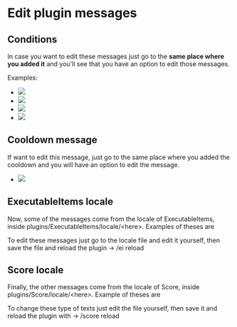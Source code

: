 # Edit plugin messages

## Conditions

In case you want to edit these messages just go to the **same place where you added it** and you'll see that you have an option to edit those messages.

Examples:

* ![](<../../..//static/img/image (151).png>)
* ![](<../../..//static/img/image (254).png>)
* ![](<../../..//static/img/image (309).png>)
* ![](<../../..//static/img/image (113).png>)

## Cooldown message

If want to edit this message, just go to the same place where you added the cooldown and you will have an option to edit the message.

* ![](<../../..//static/img/image (397).png>)

## ExecutableItems locale

Now, some of the messages come from the locale of ExecutableItems, inside plugins/ExecutableItems/locale/\<here>. Examples of theses are

To edit these messages just go to the locale file and edit it yourself, then save the file and reload the plugin -> /ei reload

## Score locale

Finally, the other messages come from the locale of Score, inside plugins/Score/locale/\<here>. Example of theses are

To change these type of texts just edit the file yourself, then save it and reload the plugin with -> /score reload
